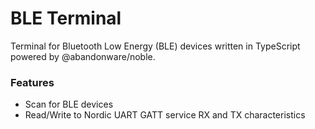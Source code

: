 BLE Terminal
===========

Terminal for Bluetooth Low Energy (BLE) devices written in TypeScript powered by @abandonware/noble.

### Features

* Scan for BLE devices
* Read/Write to Nordic UART GATT service RX and TX characteristics

